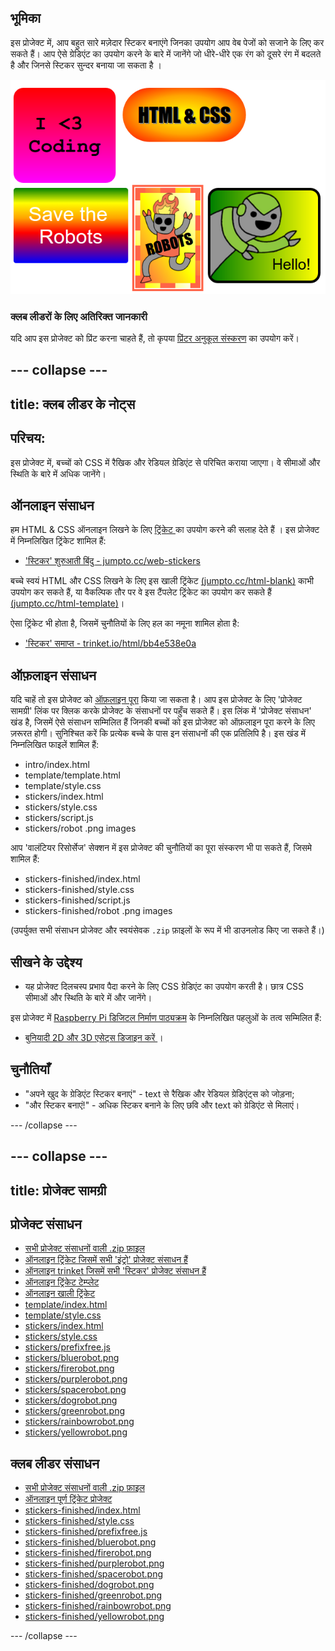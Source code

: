 ## भूमिका

इस प्रोजेक्ट में, आप बहुत सारे मज़ेदार स्टिकर बनाएंगे जिनका उपयोग आप वेब पेजों को सजाने के लिए कर सकते हैं। आप ऐसे ग्रेडिएंट का उपयोग करने के बारे में जानेंगे जो धीरे-धीरे एक रंग को दूसरे रंग में बदलते है और जिनसे स्टिकर सुन्दर बनाया जा सकता है ।

![स्क्रीनशॉट](images/stickers-finished.png)

### क्लब लीडरों के लिए अतिरिक्त जानकारी

यदि आप इस प्रोजेक्ट को प्रिंट करना चाहते हैं, तो कृपया [प्रिंटर अनुकूल संस्करण](https://projects.raspberrypi.org/hi-IN/projects/stickers/print) का उपयोग करें।

--- collapse ---
---
title: क्लब लीडर के नोट्स
---

## परिचय:

इस प्रोजेक्ट में, बच्चों को CSS में रैखिक और रेडियल ग्रेडिएंट से परिचित कराया जाएगा। वे सीमाओं और स्थिति के बारे में अधिक जानेंगे।

## ऑनलाइन संसाधन

हम HTML & CSS ऑनलाइन लिखने के लिए [ ट्रिंकेट ](https://trinket.io/) का उपयोग करने की सलाह देते हैं । इस प्रोजेक्ट में निम्नलिखित ट्रिंकेट शामिल हैं:

* ['स्टिकर' शुरुआती बिंदु - jumpto.cc/web-stickers](http://jumpto.cc/web-stickers)

बच्चे स्वयं HTML और CSS लिखने के लिए इस खाली ट्रिंकेट [(jumpto.cc/html-blank)](http://jumpto.cc/html-blank) काभी उपयोग कर सकते हैं, या वैकल्पिक तौर पर वे इस टैंपलेट ट्रिंकेट का उपयोग कर सकते हैं [(jumpto.cc/html-template)](http://jumpto.cc/html-template)।

ऐसा ट्रिंकेट भी होता है, जिसमें चुनौतियों के लिए हल का नमूना शामिल होता है:

* ['स्टिकर' समाप्त - trinket.io/html/bb4e538e0a](https://trinket.io/html/bb4e538e0a)

## ऑफ़लाइन संसाधन

यदि चाहें तो इस प्रोजेक्ट को [ऑफ़लाइन पूरा](https://www.codeclubprojects.org/en-GB/resources/webdev-working-offline/) किया जा सकता है। आप इस प्रोजेक्ट के लिए 'प्रोजेक्ट सामग्री' लिंक पर क्लिक करके प्रोजेक्ट के संसाधनों पर पहुँच सकते हैं। इस लिंक में 'प्रोजेक्ट संसाधन' खंड है, जिसमें ऐसे संसाधन सम्मिलित हैं जिनकी बच्चों को इस प्रोजेक्ट को ऑफ़लाइन पूरा करने के लिए ज़रूरत होगी। सुनिश्चित करें कि प्रत्येक बच्चे के पास इन संसाधनों की एक प्रतिलिपि है। इस खंड में निम्नलिखित फाइलें शामिल हैं:

* intro/index.html
* template/template.html
* template/style.css
* stickers/index.html
* stickers/style.css
* stickers/script.js
* stickers/robot .png images

आप 'वालंटियर रिसोर्सेज' सेक्शन में इस प्रोजेक्ट की चुनौतियों का पूरा संस्करण भी पा सकते हैं, जिसमे शामिल हैं:

* stickers-finished/index.html
* stickers-finished/style.css
* stickers-finished/script.js
* stickers-finished/robot .png images

(उपर्युक्त सभी संसाधन प्रोजेक्ट और स्वयंसेवक `.zip` फ़ाइलों के रूप में भी डाउनलोड किए जा सकते हैं।)

## सीखने के उद्देश्य

* यह प्रोजेक्ट दिलचस्प प्रभाव पैदा करने के लिए CSS ग्रेडिएंट का उपयोग करती है। छात्र CSS सीमाओं और स्थिति के बारे में और जानेंगे। 

इस प्रोजेक्ट में [Raspberry Pi डिजिटल निर्माण पाठ्यक्रम](https://rpf.io/curriculum) के निम्नलिखित पहलुओं के तत्व सम्मिलित हैं:

* [ बुनियादी 2D और 3D एसेट्स डिजाइन करें ](https://www.raspberrypi.org/curriculum/design/creator) ।

## चुनौतियाँ

* "अपने खुद के ग्रेडिएंट स्टिकर बनाएं" - text से रैखिक और रेडियल ग्रेडिएंट्स को जोड़ना;
* "और स्टिकर बनाएं!" - अधिक स्टिकर बनाने के लिए छवि और text को ग्रेडिएंट से मिलाएं।

--- /collapse ---

--- collapse ---
---
title: प्रोजेक्ट सामग्री
---

## प्रोजेक्ट संसाधन

* [सभी प्रोजेक्ट संसाधनों वाली .zip फ़ाइल](https://rpf.io/p/hi-IN/stickers-go)
* [ऑनलाइन ट्रिंकेट जिसमें सभी 'इंट्रो' प्रोजेक्ट संसाधन हैं](http://jumpto.cc/web-intro)
* [ऑनलाइन trinket जिसमें सभी 'स्टिकर' प्रोजेक्ट संसाधन हैं](http://jumpto.cc/web-stickers)
* [ऑनलाइन ट्रिंकेट टेम्प्लेट](http://jumpto.cc/trinket-template)
* [ऑनलाइन खाली ट्रिंकेट](http://jumpto.cc/trinket-blank)
* [template/index.html](resources/template-index.html)
* [template/style.css](resources/template-style.css)
* [stickers/index.html](resources/stickers-index.html)
* [stickers/style.css](resources/stickers-style.css)
* [stickers/prefixfree.js](resources/stickers-prefixfree.js)
* [stickers/bluerobot.png](resources/stickers-bluerobot.png)
* [stickers/firerobot.png](resources/stickers-firerobot.png)
* [stickers/purplerobot.png](resources/stickers-purplerobot.png)
* [stickers/spacerobot.png](resources/stickers-spacerobot.png)
* [stickers/dogrobot.png](resources/stickers-dogrobot.png)
* [stickers/greenrobot.png](resources/stickers-greenrobot.png)
* [stickers/rainbowrobot.png](resources/stickers-rainbowrobot.png)
* [stickers/yellowrobot.png](resources/stickers-yellowrobot.png)

## क्लब लीडर संसाधन

* [सभी प्रोजेक्ट संसाधनों वाली .zip फ़ाइल](https://rpf.io/p/hi-IN/stickers-go)
* [ऑनलाइन पूर्ण ट्रिंकेट प्रोजेक्ट](https://trinket.io/html/bb4e538e0a)
* [stickers-finished/index.html](resources/stickers-finished-index.html)
* [stickers-finished/style.css](resources/stickers-finished-style.css)
* [stickers-finished/prefixfree.js](resources/stickers-finished-prefixfree.js)
* [stickers-finished/bluerobot.png](resources/stickers-finished-bluerobot.png)
* [stickers-finished/firerobot.png](resources/stickers-finished-firerobot.png)
* [stickers-finished/purplerobot.png](resources/stickers-finished-purplerobot.png)
* [stickers-finished/spacerobot.png](resources/stickers-finished-spacerobot.png)
* [stickers-finished/dogrobot.png](resources/stickers-finished-dogrobot.png)
* [stickers-finished/greenrobot.png](resources/stickers-finished-greenrobot.png)
* [stickers-finished/rainbowrobot.png](resources/stickers-finished-rainbowrobot.png)
* [stickers-finished/yellowrobot.png](resources/stickers-finished-yellowrobot.png)

--- /collapse ---
